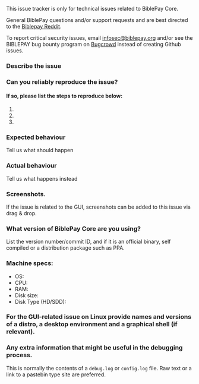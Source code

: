 <!--- Remove sections that do not apply -->

This issue tracker is only for technical issues related to BiblePay Core.

General BiblePay questions and/or support requests and are best directed to the [Biblepay Reddit](https://www.reddit.com/r/biblepay/).

To report critical security issues, email infosec@biblepay.org and/or see the BIBLEPAY bug bounty program on [Bugcrowd](https://bugcrowd.com/biblepaydigitalcash) instead of creating Github issues.

### Describe the issue

### Can you reliably reproduce the issue?
#### If so, please list the steps to reproduce below:
1.
2.
3.

### Expected behaviour
Tell us what should happen

### Actual behaviour
Tell us what happens instead

### Screenshots.
If the issue is related to the GUI, screenshots can be added to this issue via drag & drop.

### What version of BiblePay Core are you using?
List the version number/commit ID, and if it is an official binary, self compiled or a distribution package such as PPA.

### Machine specs:
- OS:
- CPU:
- RAM:
- Disk size:
- Disk Type (HD/SDD):

### For the GUI-related issue on Linux provide names and versions of a distro, a desktop environment and a graphical shell (if relevant).

### Any extra information that might be useful in the debugging process.
This is normally the contents of a `debug.log` or `config.log` file. Raw text or a link to a pastebin type site are preferred.
